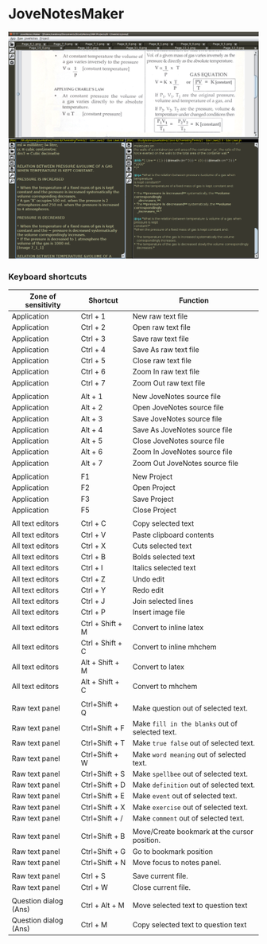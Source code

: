 # JoveNotesMaker

![Screenshot](/docs/app.png?raw=true)

### Keyboard shortcuts

Zone of sensitivity   | Shortcut         | Function
----------------------|------------------|----------------------
Application           | Ctrl + 1         | New raw text file
Application           | Ctrl + 2         | Open raw text file
Application           | Ctrl + 3         | Save raw text file
Application           | Ctrl + 4         | Save As raw text file
Application           | Ctrl + 5         | Close raw text file
Application           | Ctrl + 6         | Zoom In raw text file
Application           | Ctrl + 7         | Zoom Out raw text file
                      |                  |
Application           | Alt  + 1         | New JoveNotes source file
Application           | Alt  + 2         | Open JoveNotes source file
Application           | Alt  + 3         | Save JoveNotes source file
Application           | Alt  + 4         | Save As JoveNotes source file
Application           | Alt  + 5         | Close JoveNotes source file
Application           | Alt  + 6         | Zoom In JoveNotes source file
Application           | Alt  + 7         | Zoom Out JoveNotes source file
                      |                  |
Application           | F1               | New Project
Application           | F2               | Open Project
Application           | F3               | Save Project
Application           | F5               | Close Project
                      |                  |
All text editors      | Ctrl + C         | Copy selected text
All text editors      | Ctrl + V         | Paste clipboard contents
All text editors      | Ctrl + X         | Cuts selected text
All text editors      | Ctrl + B         | Bolds selected text
All text editors      | Ctrl + I         | Italics selected text
All text editors      | Ctrl + Z         | Undo edit
All text editors      | Ctrl + Y         | Redo edit
All text editors      | Ctrl + J         | Join selected lines
All text editors      | Ctrl + P         | Insert image file
All text editors      | Ctrl + Shift + M | Convert to inline latex                       
All text editors      | Ctrl + Shift + C | Convert to inline mhchem 
All text editors      | Alt  + Shift + M | Convert to latex                       
All text editors      | Alt  + Shift + C | Convert to mhchem
                      |                  |
Raw text panel        | Ctrl+Shift + Q   | Make question out of selected text.
Raw text panel        | Ctrl+Shift + F   | Make `fill in the blanks` out of selected text.
Raw text panel        | Ctrl+Shift + T   | Make `true false` out of selected text.
Raw text panel        | Ctrl+Shift + W   | Make `word meaning` out of selected text.
Raw text panel        | Ctrl+Shift + S   | Make `spellbee` out of selected text.
Raw text panel        | Ctrl+Shift + D   | Make `definition` out of selected text.
Raw text panel        | Ctrl+Shift + E   | Make `event` out of selected text.
Raw text panel        | Ctrl+Shift + X   | Make `exercise` out of selected text.
Raw text panel        | Ctrl+Shift + /   | Make `comment` out of selected text.
                      |                  |
Raw text panel        | Ctrl+Shift + B   | Move/Create bookmark at the cursor position.
Raw text panel        | Ctrl+Shift + G   | Go to bookmark position
Raw text panel        | Ctrl+Shift + N   | Move focus to notes panel.
                      |                  |
Raw text panel        | Ctrl + S         | Save current file.
Raw text panel        | Ctrl + W         | Close current file.
                      |                  |
Question dialog (Ans) | Ctrl + Alt + M   | Move selected text to question text
Question dialog (Ans) | Ctrl + M         | Copy selected text to question text

